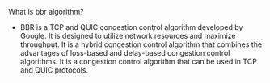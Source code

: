 What is bbr algorithm?
- BBR is a TCP and QUIC congestion control algorithm developed by Google. It is designed to utilize network resources and maximize throughput. It is a hybrid congestion control algorithm that combines the advantages of loss-based and delay-based congestion control algorithms. It is a congestion control algorithm that can be used in TCP and QUIC protocols.

